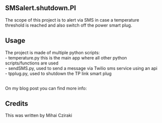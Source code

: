 <snippet>
  <content>

## SMSalert.shutdown.PI

The scope of this project is to alert via SMS in case a temperature
<br> threshold is reached and also switch off the power smart plug.  


## Usage

The project is made of multiple python scripts:
<br> - temperature.py this is the main app where all other python scripts/functions are used
<br> - sendSMS.py, used to send a message via Twilio sms service using an api
<br> - tpplug.py, used to shutdown the TP link smart plug 


<br> On my blog post you can find more info: 


## Credits
This was written by Mihai Cziraki
</content>
</snippet>
